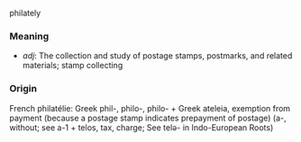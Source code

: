 philately
### Meaning
+ _adj_: The collection and study of postage stamps, postmarks, and related materials; stamp collecting

### Origin

French philatélie: Greek phil-, philo-, philo- + Greek ateleia, exemption from payment (because a postage stamp indicates prepayment of postage) (a-, without; see a-1 + telos, tax, charge; See telə- in Indo-European Roots)
